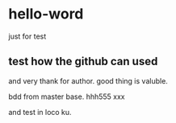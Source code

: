 # hello-word
just for test
## test how the github can used
and very thank for author.
good thing is valuble.

bdd from master base.
hhh555 xxx

and test in loco ku.
